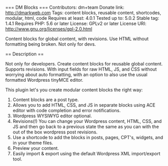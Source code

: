 === DM Blocks ===
Contributors: dm+team
Donate link: http://dmarkweb.com
Tags: content blocks, reusable content, shortcodes, modular, html, code
Requires at least: 4.0.1
Tested up to: 5.0.2
Stable tag: 1.4.1
Requires PHP: 5.6 or later
License: GPLv2 or later
License URI: http://www.gnu.org/licenses/gpl-2.0.html

Content blocks for global content, with revisions. Use HTML without formatting being broken. Not only for devs.

== Description ==

Not only for developers.
Create content blocks for reusable global content. Supports revisions. With input fields for raw HTML, JS, and CSS without worrying about auto formatting, with an option to also use the usual formatted Wordpress tinyMCE editor.

This plugin let's you create modular content blocks the right way:

1. Content blocks are a post type.
2. Allows you to add HTML, CSS, and JS in separate blocks using ACE editor with code completion and error notifications.
3. Wordpress WYSIWYG editor optional.
4. Revisions(!) You can change your Wordpress content, HTML, CSS, and JS and then go back to a previous state the same as you can with the out of the box wordpress post revisions.
5. Use a shortcode to add the blocks in posts, pages, CPT's, widgets, and in your theme files.
6. Preview your content.
7. Easily import & export using the default Wordpress XML import/export tool.

